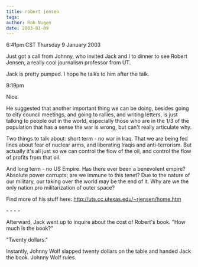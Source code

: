 ```yaml
---
title: robert jensen
tags: 
author: Rob Nugen
date: 2003-01-09
---
```


<p class=date>6:41pm CST Thursday 9 January 2003</p>

<p>Just got a call from Johnny, who invited Jack and I to dinner to
see Robert Jensen, a really cool journalism professor from UT.</p>

<p>Jack is pretty pumped.  I hope he talks to him after the talk.</p>

<p class=date>9:19pm</p>

<p>Nice.</p>

<p>He suggested that another important thing we can be doing, besides
going to city council meetings, and going to rallies, and writing
letters, is just talking to people out in the world, especially those
who are in the 1/3 of the population that has a sense the war is
wrong, but can't really articulate why.</p>

<p>Two things to talk about:  short term - no war in Iraq.  That we
are being fed lines about fear of nuclear arms, and liberating Iraqis
and anti-terrorism.  But actually it's all just so we can control the
flow of the oil, and control the flow of profits from that oil.</p>

<p>And long term - no US Empire.  Has there ever been a benevolent
empire?  Absolute power corrupts; are we immune to this tenet?  Due to
the nature of our military, our taking over the world may be the end
of it.  Why are we the only nation pro militarization of outer space?</p>

<p>Find more of his stuff here: <a
href="http://uts.cc.utexas.edu/~rjensen/home.htm">http://uts.cc.utexas.edu/~rjensen/home.htm</a></p>

<p>- - - -</p>

<p>Afterward, Jack went up to inquire about the cost of Robert's
book.  "How much is the book?"</p>

<p>"Twenty dollars."</p>

<p>Instantly, Johnny Wolf slapped twenty dollars on the table and
handed Jack the book.  Johnny Wolf rules.</p>
